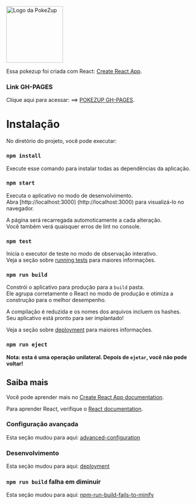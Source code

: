 <img src="https://github.com/Joabson-developer/pokezup.io/blob/main/public/logo512.png" alt="Logo da PokeZup" width="150" height="150">


Essa pokezup foi criada com React: [Create React App](https://github.com/facebook/create-react-app).

### Link GH-PAGES

Clique aqui para acessar: ==> [POKEZUP GH-PAGES](https://joabson-developer.github.io/pokezup/).

# Instalação

No diretório do projeto, você pode executar:

### `npm install`

Execute esse comando para instalar todas as dependências da aplicação.

### `npm start`

Executa o aplicativo no modo de desenvolvimento.<br />
Abra [http://localhost:3000] (http://localhost:3000) para visualizá-lo no navegador.

A página será recarregada automoticamente a cada alteração.<br />
Você também verá quaisquer erros de lint no console.

### `npm test`

Inicia o executor de teste no modo de observação interativo.<br />
Veja a seção sobre [running tests](https://facebook.github.io/create-react-app/docs/running-tests) para maiores informações.

### `npm run build`

Constrói o aplicativo para produção para a `build` pasta.<br />
Ele agrupa corretamente o React no modo de produção e otimiza a construção para o melhor desempenho.

A compilação é reduzida e os nomes dos arquivos incluem os hashes.<br />
Seu aplicativo está pronto para ser implantado!

Veja a seção sobre [deployment](https://facebook.github.io/create-react-app/docs/deployment) para maiores informações.

### `npm run eject`

**Nota: esta é uma operação unilateral. Depois de `ejetar`, você não pode voltar!**

## Saiba mais

Você pode aprender mais no [Create React App documentation](https://facebook.github.io/create-react-app/docs/getting-started).

Para aprender React, verifique o [React documentation](https://reactjs.org/).

### Configuração avançada

Esta seção mudou para aqui: [advanced-configuration](https://facebook.github.io/create-react-app/docs/advanced-configuration)

### Desenvolvimento

Esta seção mudou para aqui: [deployment](https://facebook.github.io/create-react-app/docs/deployment)

### `npm run build` falha em diminuir

Esta seção mudou para aqui: [npm-run-build-fails-to-minify](https://facebook.github.io/create-react-app/docs/troubleshooting#npm-run-build-fails-to-minify)


